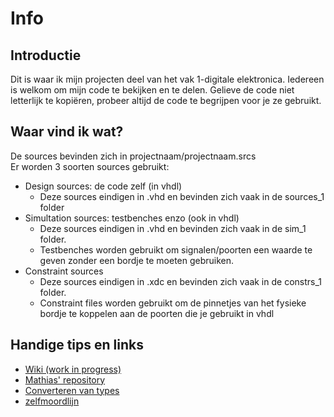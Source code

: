# Info
## Introductie
Dit is waar ik mijn projecten deel van het vak 1-digitale elektronica.
Iedereen is welkom om mijn code te bekijken en te delen.
Gelieve de code niet letterlijk te kopiëren, probeer altijd de code te begrijpen voor je ze gebruikt.

## Waar vind ik wat?
De sources bevinden zich in projectnaam/projectnaam.srcs  
Er worden 3 soorten sources gebruikt:
* Design sources: de code zelf (in vhdl)
	* Deze sources eindigen in .vhd en bevinden zich vaak in de sources_1 folder
* Simultation sources: testbenches enzo (ook in vhdl)
	* Deze sources eindigen in .vhd en bevinden zich vaak in de sim_1 folder.
	* Testbenches worden gebruikt om signalen/poorten een waarde te geven zonder een bordje te moeten gebruiken.
* Constraint sources
	* Deze sources eindigen in .xdc en bevinden zich vaak in de constrs_1 folder.
	* Constraint files worden gebruikt om de pinnetjes van het fysieke bordje te koppelen aan de poorten die je gebruikt in vhdl
	
## Handige tips en links
* [Wiki (work in progress)](https://watcherwhale.github.io/EI-Wiki/)  
* [Mathias' repository](https://github.com/WatcherWhale/DigitalElectronics)
* [Converteren van types](https://www.nandland.com/vhdl/tips/tip-convert-numeric-std-logic-vector-to-integer.html#Numeric-Integer-To-Std_Logic_Vector)
* [zelfmoordlijn](https://www.zelfmoord1813.be/)  
<!--stackedit_data:
eyJoaXN0b3J5IjpbMjE5NzEwMTAsNjcxMDQ0MjU2XX0=
-->
